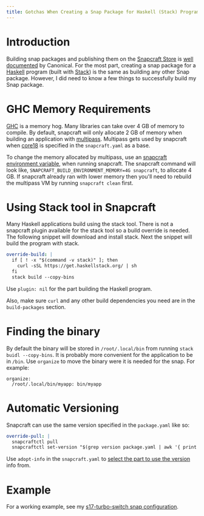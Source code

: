 ```yaml
---
title: Gotchas When Creating a Snap Package for Haskell (Stack) Program
---
```


# Introduction

Building snap packages and publishing them on the [Snapcraft Store](https://snapcraft.io/store) is [well documented](https://snapcraft.io/docs/snapcraft-overview) by Canonical. For the most part, creating a snap package for a [Haskell](https://www.haskell.org/) program (built with [Stack](https://docs.haskellstack.org/en/stable/README/)) is the same as building any other Snap package. However, I did need to know a few things to successfully build my Snap package.

# GHC Memory Requirements

[GHC](https://www.haskell.org/ghc/) is a memory hog. Many libraries can take over 4 GB of memory to compile. By default, snapcraft will only allocate 2 GB of memory when building an application with [multipass](https://multipass.run/). Multipass gets used by snapcraft when [core18](https://snapcraft.io/docs/snapcraft-top-level-metadata) is specified in the `snapcraft.yaml` as a base.

To change the memory allocated by multipass, use an [snapcraft environment variable](https://forum.snapcraft.io/t/environment-variables-that-snapcraft-consumes/9416), when running snapcraft. The snapcraft command will look like, `SNAPCRAFT_BUILD_ENVIRONMENT_MEMORY=4G snapcraft`, to allocate 4 GB. If snapcraft already ran with lower memory then you'll need to rebuild the multipass VM by running `snapcraft clean` first.

# Using Stack tool in Snapcraft

Many Haskell applications build using the stack tool. There is not a snapcraft plugin available for the stack tool so a build override is needed. The following snippet will download and install stack. Next the snippet will build the program with stack.

``` yaml
override-build: |
  if [ ! -x "$(command -v stack)" ]; then
    curl -sSL https://get.haskellstack.org/ | sh
  fi
  stack build --copy-bins
```

Use `plugin: nil` for the part building the Haskell program.

Also, make sure `curl` and any other build dependencies you need are in the `build-packages` section.

# Finding the binary

By default the binary will be stored in `/root/.local/bin` from running `stack buidl --copy-bins`. It is probably more convenient for the application to be in `/bin`. Use `organize` to move the binary were it is needed for the snap. For example:

```
organize:
  /root/.local/bin/myapp: bin/myapp
```

# Automatic Versioning

Snapcraft can use the same version specified in the `package.yaml` like so:

``` yaml
override-pull: |
  snapcraftctl pull
  snapcraftctl set-version "$(grep version package.yaml | awk '{ print $NF }')"
```

Use `adopt-info` in the `snapcraft.yaml` to [select the part to use the version](https://snapcraft.io/docs/using-external-metadata) info from.

# Example

For a working example, see my [s17-turbo-switch snap configuration](https://github.com/dmp1ce/s17-turbo-switch/blob/master/snap/snapcraft.yaml).
